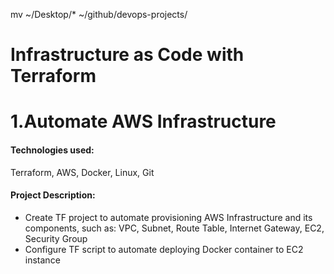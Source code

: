 mv ~/Desktop/* ~/github/devops-projects/

# Infrastructure as Code with Terraform

# 1.Automate AWS Infrastructure

#### Technologies used:
Terraform, AWS, Docker, Linux, Git

#### Project Description:
- Create TF project to automate provisioning AWS Infrastructure
and its components, such as: VPC, Subnet, Route Table, Internet
Gateway, EC2, Security Group
- Configure TF script to automate deploying Docker container to
EC2 instance